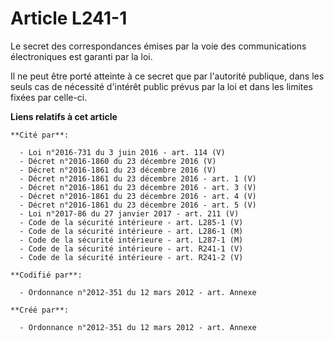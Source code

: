 # Article L241-1

Le secret des correspondances émises par la voie des communications électroniques est garanti par la loi.

Il ne peut être porté atteinte à ce secret que par l'autorité publique, dans les seuls cas de nécessité d'intérêt public
prévus par la loi et dans les limites fixées par celle-ci.

**Liens relatifs à cet article**

	**Cité par**:

	  - Loi n°2016-731 du 3 juin 2016 - art. 114 (V)
	  - Décret n°2016-1860 du 23 décembre 2016 (V)
	  - Décret n°2016-1861 du 23 décembre 2016 (V)
	  - Décret n°2016-1861 du 23 décembre 2016 - art. 1 (V)
	  - Décret n°2016-1861 du 23 décembre 2016 - art. 3 (V)
	  - Décret n°2016-1861 du 23 décembre 2016 - art. 4 (V)
	  - Décret n°2016-1861 du 23 décembre 2016 - art. 5 (V)
	  - Loi n°2017-86 du 27 janvier 2017 - art. 211 (V)
	  - Code de la sécurité intérieure - art. L285-1 (V)
	  - Code de la sécurité intérieure - art. L286-1 (M)
	  - Code de la sécurité intérieure - art. L287-1 (M)
	  - Code de la sécurité intérieure - art. R241-1 (V)
	  - Code de la sécurité intérieure - art. R241-2 (V)

	**Codifié par**:

	  - Ordonnance n°2012-351 du 12 mars 2012 - art. Annexe

	**Créé par**:

	  - Ordonnance n°2012-351 du 12 mars 2012 - art. Annexe
